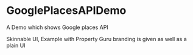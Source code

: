 GooglePlacesAPIDemo
===================

A Demo which shows Google places API

Skinnable UI, Example with Property Guru branding is given as well as a plain UI
